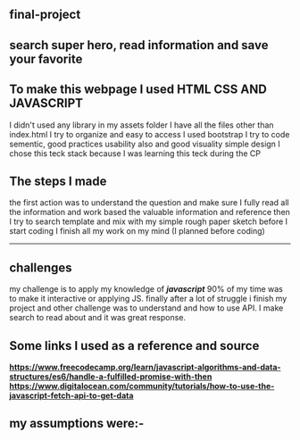 ## final-project

## search super hero, read information and save your favorite
## To make this webpage I used HTML CSS AND JAVASCRIPT
I didn't used any library
in my assets folder I have all the files other than index.html
I try to organize and easy to access
I used bootstrap
I try to code sementic, good practices usability also and good visuality simple design
I chose this teck stack because I was learning this teck during the CP  
 
## The steps I made
the first action was to understand the question and make sure I fully read all the information and work based the valuable information and reference
then I try to search template and mix with my simple rough paper sketch 
before I start coding I finish all my work on my mind (I planned before coding)

---
## challenges
my challenge is to apply my knowledge of ***javascript*** 90% of my time was to make it interactive or applying JS. finally after a lot of struggle i finish my project
and other challenge was to understand and how to use API. I make search to read about and it was great response.


## Some links I used as a reference and source 
**https://www.freecodecamp.org/learn/javascript-algorithms-and-data-structures/es6/handle-a-fulfilled-promise-with-then**  
**https://www.digitalocean.com/community/tutorials/how-to-use-the-javascript-fetch-api-to-get-data** 

## my assumptions were:-
 


